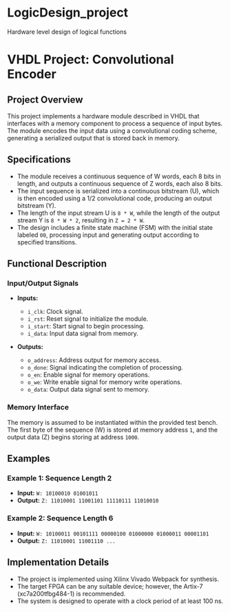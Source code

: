 # LogicDesign_project
Hardware level design of logical functions

# VHDL Project: Convolutional Encoder

## Project Overview

This project implements a hardware module described in VHDL that interfaces with a memory component to process a sequence of input bytes. The module encodes the input data using a convolutional coding scheme, generating a serialized output that is stored back in memory. 

## Specifications

- The module receives a continuous sequence of W words, each 8 bits in length, and outputs a continuous sequence of Z words, each also 8 bits.
- The input sequence is serialized into a continuous bitstream (U), which is then encoded using a 1/2 convolutional code, producing an output bitstream (Y).
- The length of the input stream U is `8 * W`, while the length of the output stream Y is `8 * W * 2`, resulting in `Z = 2 * W`.
- The design includes a finite state machine (FSM) with the initial state labeled `00`, processing input and generating output according to specified transitions.

## Functional Description

### Input/Output Signals

- **Inputs:**
  - `i_clk`: Clock signal.
  - `i_rst`: Reset signal to initialize the module.
  - `i_start`: Start signal to begin processing.
  - `i_data`: Input data signal from memory.

- **Outputs:**
  - `o_address`: Address output for memory access.
  - `o_done`: Signal indicating the completion of processing.
  - `o_en`: Enable signal for memory operations.
  - `o_we`: Write enable signal for memory write operations.
  - `o_data`: Output data signal sent to memory.

### Memory Interface

The memory is assumed to be instantiated within the provided test bench. The first byte of the sequence (W) is stored at memory address `1`, and the output data (Z) begins storing at address `1000`.

## Examples

### Example 1: Sequence Length 2

- **Input:** `W: 10100010 01001011`
- **Output:** `Z: 11010001 11001101 11110111 11010010`
  
### Example 2: Sequence Length 6

- **Input:** `W: 10100011 00101111 00000100 01000000 01000011 00001101`
- **Output:** `Z: 11010001 11001110 ...`

## Implementation Details

- The project is implemented using Xilinx Vivado Webpack for synthesis.
- The target FPGA can be any suitable device; however, the Artix-7 (xc7a200tfbg484-1) is recommended.
- The system is designed to operate with a clock period of at least 100 ns.
